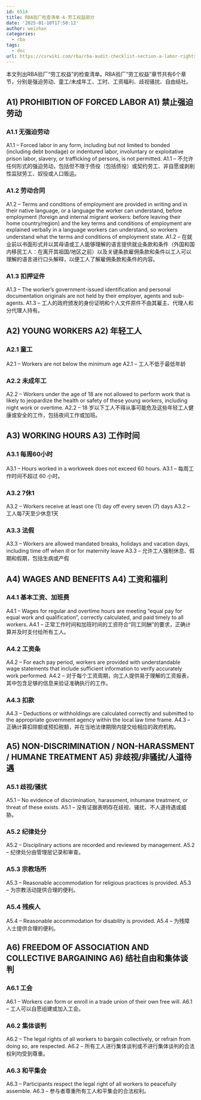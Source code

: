 ```yaml
---
id: 6514
title: RBA验厂检查清单-A-劳工权益部分
date: '2025-01-10T17:50:12'
author: weizhan
categories:
  - rba
tags:
  - doc
url: https://csrwiki.com/rba/rba-audit-checklist-section-a-labor-rights
---
```


本文列出RBA验厂“劳工权益”的检查清单。RBA验厂“劳工权益”章节共有6个章节，分别是强迫劳动、童工/未成年工、工时、工资福利、歧视骚扰、自由结社。

## A1) PROHIBITION OF FORCED LABOR A1) 禁止强迫劳动

### A1.1 无强迫劳动

A1.1 – Forced labor in any form, including but not limited to bonded (including debt bondage) or indentured labor, involuntary or exploitative prison labor, slavery, or trafficking of persons, is not permitted. A1.1 – 不允许任何形式的强迫劳动，包括但不限于债役（包括债役）或契约劳工、非自愿或剥削性监狱劳工、奴役或人口贩运。

### A1.2 劳动合同

A1.2 – Terms and conditions of employment are provided in writing and in their native language, or a language the worker can understand, before employment (foreign and internal migrant workers: before leaving their home country/region) and the key terms and conditions of employment are explained verbally in a language workers can understand, so workers understand what the terms and conditions of employment state. A1.2 – 在就业前以书面形式并以其母语或工人能够理解的语言提供就业条款和条件（外国和国内移民工人：在离开其祖国/地区之前）以及关键条款雇佣条款和条件以工人可以理解的语言进行口头解释，以便工人了解雇佣条款和条件的内容。

### A1.3 扣押证件

A1.3 – The worker’s government-issued identification and personal documentation originals are not held by their employer, agents and sub-agents. A1.3 – 工人的政府颁发的身份证明和个人文件原件不由其雇主、代理人和分代理人持有。

## A2) YOUNG WORKERS A2) 年轻工人

### A2.1 童工

A2.1 – Workers are not below the minimum age A2.1 – 工人不低于最低年龄

### A2.2 未成年工

A2.2 – Workers under the age of 18 are not allowed to perform work that is likely to jeopardize the health or safety of these young workers, including night work or overtime. A2.2 – 18 岁以下工人不得从事可能危及这些年轻工人健康或安全的工作，包括夜间工作或加班。

## A3) WORKING HOURS A3) 工作时间

### A3.1 每周60小时

A3.1 – Hours worked in a workweek does not exceed 60 hours. A3.1 – 每周工作时间不超过 60 小时。

### A3.2 7休1

A3.2 – Workers receive at least one (1) day off every seven (7) days A3.2 – 工人每7天至少休息1天

### A3.3 法假

A3.3 – Workers are allowed mandated breaks, holidays and vacation days, including time off when ill or for maternity leave A3.3 – 允许工人强制休息、假期和假期，包括生病或产假

## A4) WAGES AND BENEFITS A4) 工资和福利

### A4.1 基本工资、加班费

A4.1 – Wages for regular and overtime hours are meeting “equal pay for equal work and qualification”, correctly calculated, and paid timely to all workers. A4.1 – 正常工作时间和加班时间的工资符合“同工同酬”的要求，正确计算并及时支付给所有工人。

### A4.2 工资条

A4.2 – For each pay period, workers are provided with understandable wage statements that include sufficient information to verify accurately work performed. A4.2 – 对于每个工资周期，向工人提供易于理解的工资报表，其中包含足够的信息来验证准确执行的工作。

### A4.3 扣款

A4.3 – Deductions or withholdings are calculated correctly and submitted to the appropriate government agency within the local law time frame. A4.3 – 正确计算扣除额或预扣税额，并在当地法律期限内提交给相应的政府机构。

## A5) NON-DISCRIMINATION / NON-HARASSMENT / HUMANE TREATMENT A5) 非歧视/非骚扰/人道待遇

### A5.1 歧视/骚扰

A5.1 – No evidence of discrimination, harassment, inhumane treatment, or threat of these exists. A5.1 – 没有证据表明存在歧视、骚扰、不人道待遇或威胁。

### A5.2 纪律处分

A5.2 – Disciplinary actions are recorded and reviewed by management. A5.2 – 纪律处分由管理层记录和审查。

### A5.3 宗教场所

A5.3 – Reasonable accommodation for religious practices is provided. A5.3 – 为宗教活动提供合理的便利。

### A5.4 残疾人

A5.4 – Reasonable accommodation for disability is provided. A5.4 – 为残障人士提供合理的便利。

## A6) FREEDOM OF ASSOCIATION AND COLLECTIVE BARGAINING A6) 结社自由和集体谈判

### A6.1 工会

A6.1 – Workers can form or enroll in a trade union of their own free will. A6.1 – 工人可以自愿组建或加入工会。

### A6.2 集体谈判

A6.2 – The legal rights of all workers to bargain collectively, or refrain from doing so, are respected. A6.2 – 所有工人进行集体谈判或不进行集体谈判的合法权利均受到尊重。

### A6.3 和平集会

A6.3 – Participants respect the legal right of all workers to peacefully assemble. A6.3 – 参与者尊重所有工人和平集会的合法权利。
